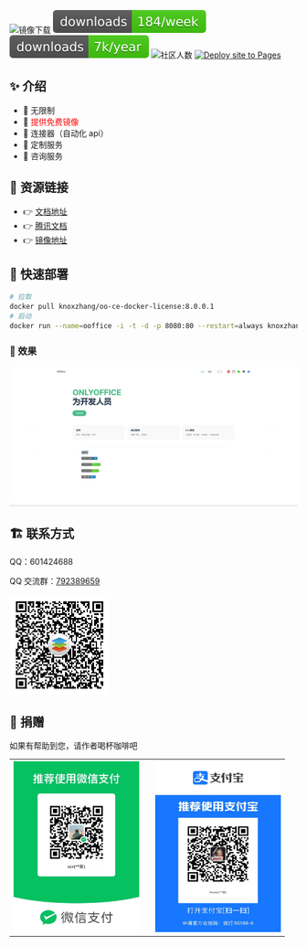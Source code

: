 ![镜像下载](https://img.shields.io/docker/pulls/knoxzhang/oo-ce-docker-license)
![npm pagepack 下载](./docs/public/knox.zhang.week.svg)
![npm pagepack 下载](./docs/public/knox.zhang.year.svg)
![社区人数](https://img.shields.io/badge/QQ群人数-500+-blue)
[![Deploy site to Pages](https://github.com/kchzhang/ooffice-docs-zh-cn/actions/workflows/deploy.yml/badge.svg)](https://github.com/kchzhang/ooffice-docs-zh-cn/actions/workflows/deploy.yml)

## ✨ 介绍

- 💪 无限制
- 💪 <span style="color:red">提供免费镜像</span>
- 💪 连接器（自动化 api）
- 📖 定制服务
- 📖 咨询服务

## 📔 资源链接

- 👉 [文档地址](https://kchzhang.github.io/ooffice-docs-zh-cn/)
- 👉 [腾讯文档](https://docs.qq.com/doc/DVHhIcnptc0hEQnJP)
- 👉 [镜像地址](https://hub.docker.com/r/knoxzhang/oo-ce-docker-license)

<!-- ## 徽标 -->

 <!-- ![镜像下载](./docs/public/oo-ce-docker-license16.svg) -->
 <!-- ![镜像下载](https://img.shields.io/docker/pulls/knoxzhang/oo-ce-docker-license)
 ![npm pagepack 下载](./docs/public/knox.zhang.week.svg)
 ![npm pagepack 下载](./docs/public/knox.zhang.year.svg)
 ![社区人数](https://img.shields.io/badge/QQ群人数-410+-blue) -->

<!-- https://img.shields.io/docker/pulls/knoxzhang/oo-ce-docker-license

https://img.shields.io/npm-stat/dy/knox.zhang -->

## 🚀 快速部署

```sh
# 拉取
docker pull knoxzhang/oo-ce-docker-license:8.0.0.1
# 启动
docker run --name=ooffice -i -t -d -p 8080:80 --restart=always knoxzhang/oo-ce-docker-license:8.0.0.1
```

### 📔 效果
![home](./docs/public/home.png)



## 🏗 联系方式

QQ：601424688

QQ 交流群：<a href="https://jq.qq.com/?_wv=1027&k=m01BIUzX" target="_blank">792389659</a>

![qq-group](./docs/public/qq-group.png)

## 💝 捐赠

如果有帮助到您，请作者喝杯咖啡吧

<table>
    <tr>
        <td>
            <img width="220" src="./docs/public/wxpay.JPG"/>
        </td>
        <td>
        </td>
        <td>            
            <img width="220" height="300" src="./docs/public/alipay.JPG"/>
        </td>
    </tr>
</table>

<!-- 图标下载 https://shields.io/badges/docker-pulls -->
